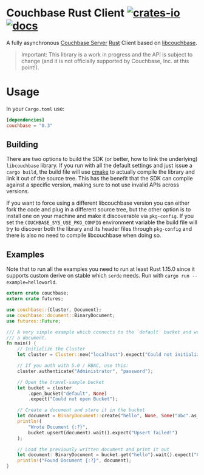# Couchbase Rust Client [![crates-io][crates-io-image]][crates-io-url] [![docs][docs-image]][docs-url]

[crates-io-image]: https://img.shields.io/crates/v/couchbase.svg
[crates-io-url]: https://crates.io/crates/couchbase
[docs-image]: https://docs.rs/couchbase/badge.svg
[docs-url]: https://docs.rs/couchbase/

A fully asynchronous [Couchbase Server](http://couchbase.com/) [Rust](https://www.rust-lang.org)
Client based on [libcouchbase](https://github.com/couchbase/libcouchbase).

> Important: This library is a work in progress and the API is subject to change (and it is not officially supported by Couchbase, Inc. at this point!).

# Usage

In your `Cargo.toml` use:

```toml
[dependencies]
couchbase = "0.3"
```

## Building
There are two options to build the SDK (or better, how to link the underlying)
`libcouchbase` library. If you run with all the default settings and just issue
a `cargo build`, the build file will use [cmake](https://cmake.org/) to actually
compile the library and link it out of the source tree. This has the benefit that
the SDK can compile against a specific version, making sure to not use invalid APIs
across versions.

If you want to force using a different libcouchbase version you can either fork
the code and plug in a different source tree, but the other option is to install
one on your machine and make it discoverable via `pkg-config`. If you set the
`COUCHBASE_SYS_USE_PKG_CONFIG` environment variable the build file will try to
discover both the library and its header files through `pkg-config` and there is
also no need to compile libcouchbase when doing so.

## Examples

Note that to run all the examples you need to run at least Rust 1.15.0 since
it supports custom derive on stable which `serde` needs. Run with
`cargo run --example=helloworld`.

```rust
extern crate couchbase;
extern crate futures;

use couchbase::{Cluster, Document};
use couchbase::document::BinaryDocument;
use futures::Future;

/// A very simple example which connects to the `default` bucket and writes and loads
/// a document.
fn main() {
    // Initialize the Cluster
    let cluster = Cluster::new("localhost").expect("Could not initialize Cluster");

    // If you auth with 5.0 / RBAC, use this:
    cluster.authenticate("Administrator", "password");

    // Open the travel-sample bucket
    let bucket = cluster
        .open_bucket("default", None)
        .expect("Could not open Bucket");

    // Create a document and store it in the bucket
    let document = BinaryDocument::create("hello", None, Some("abc".as_bytes().to_owned()), None);
    println!(
        "Wrote Document {:?}",
        bucket.upsert(document).wait().expect("Upsert failed!")
    );

    // Load the previously written document and print it out
    let document: BinaryDocument = bucket.get("hello").wait().expect("Could not load Document");
    println!("Found Document {:?}", document);
}
```
